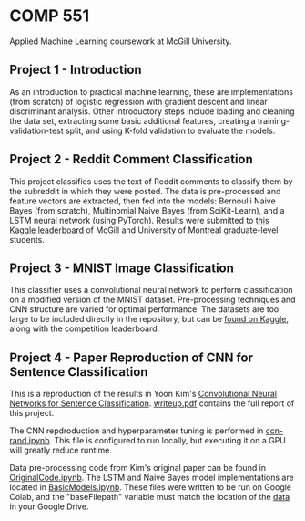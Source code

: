 # COMP 551
Applied Machine Learning coursework at McGill University.

## Project 1 - Introduction
As an introduction to practical machine learning, these are implementations (from scratch) of logistic regression with gradient descent and linear discriminant analysis. Other introductory steps include loading and cleaning the data set, extracting some basic additional features, creating a training-validation-test split, and using K-fold validation to evaluate the models.

## Project 2 - Reddit Comment Classification
This project classifies uses the text of Reddit comments to classify them by the subreddit in which they were posted. The data is pre-processed and feature vectors are extracted, then fed into the models: Bernoulli Naive Bayes (from scratch), Multinomial Naive Bayes (from SciKit-Learn), and a LSTM neural network (using PyTorch). Results were submitted to [this Kaggle leaderboard](https://www.kaggle.com/c/reddit-comment-classification-comp-551) of McGill and University of Montreal graduate-level students.

## Project 3 - MNIST Image Classification
This classifier uses a convolutional neural network to perform classification on a modified version of the MNIST dataset. Pre-processing techniques and CNN structure are varied for optimal performance. The datasets are too large to be included directly in the repository, but can be [found on Kaggle](https://www.kaggle.com/c/modified-mnist), along with the competition leaderboard.

## Project 4 - Paper Reproduction of CNN for Sentence Classification
This is a reproduction of the results in Yoon Kim's [Convolutional Neural Networks for Sentence Classification](https://github.com/yoonkim/CNN_sentence). [writeup.pdf](Project_4/reports/writeup.pdf) contains the full report of this project.

The CNN repdroduction and hyperparameter tuning is performed in [ccn-rand.ipynb](Project_4/models/cnn-rand.ipynb). This file is configured to run locally, but executing it on a GPU will greatly reduce runtime.

Data pre-processing code from Kim's original paper can be found in [OriginalCode.ipynb](Project_4/models/OriginalCode.ipynb). The LSTM and Naive Bayes model implementations are located in [BasicModels.ipynb](Project_4/models/BasicModels.ipynb). These files were written to be run on Google Colab, and the "baseFilepath" variable must match the location of the [data](Project_4/data/) in your Google Drive.
